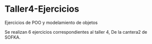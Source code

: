 # Taller4-Ejercicios


Ejercicios de POO y modelamiento de objetos

Se realizan 6 ejercicios correspondientes al taller 4, De la cantera2 de SOFKA.

